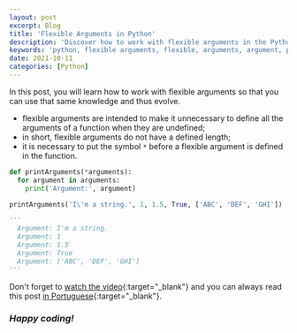 ```yaml
---
layout: post
excerpt: Blog
title: 'Flexible Arguments in Python'
description: 'Discover how to work with flexible arguments in the Python programming language. Get answers to your questions with the theory and examples presented.'
keywords: 'python, flexible arguments, flexible, arguments, argument, post'
date: 2021-10-11
categories: [Python]
---
```


In this post, you will learn how to work with flexible arguments so that you can use that same knowledge and thus evolve.

- flexible arguments are intended to make it unnecessary to define all the arguments of a function when they are undefined;
- in short, flexible arguments do not have a defined length;
- it is necessary to put the symbol `*` before a flexible argument is defined in the function.

```python
def printArguments(*arguments):
  for argument in arguments:
    print('Argument:', argument)

printArguments('I\'m a string.', 1, 1.5, True, ['ABC', 'DEF', 'GHI'])

'''
  Argument: I'm a string.
  Argument: 1
  Argument: 1.5
  Argument: True
  Argument: ['ABC', 'DEF', 'GHI']
'''
```

Don't forget to [watch the video](https://youtu.be/LhcLdqNjvpc){:target="\_blank"} and you can always read this post [in Portuguese](https://caffeinealgorithm.com/blog/20211011/argumentos-flexiveis-em-python/){:target="\_blank"}.

### _Happy coding!_
